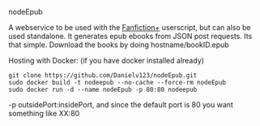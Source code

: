 nodeEpub

A webservice to be used with the [Fanfiction+](https://greasyfork.org/en/scripts/13768-fanfiction) userscript, but can also be used standalone.
It generates epub ebooks from JSON post requests. Its that simple. Download the books by doing hostname/bookID.epub

Hosting with Docker: (if you have docker installed already)

    git clone https://github.com/Danielv123/nodeEpub.git
    sudo docker build -t nodeepub --no-cache --force-rm nodeEpub
    sudo docker run -d --name nodeEpub -p 80:80 nodeepub

-p outsidePort:insidePort, and since the default port is 80 you want something like XX:80
